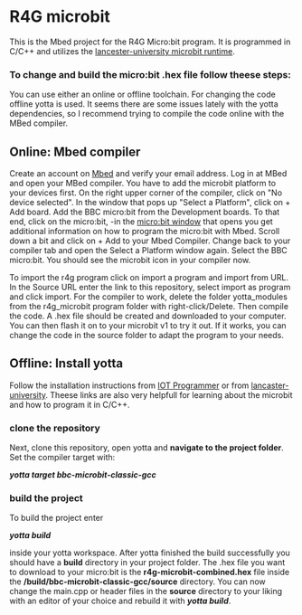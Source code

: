 # R4G microbit
This is the Mbed project for the R4G Micro:bit program. It is programmed in C/C++ and utilizes the [lancester-university microbit runtime](https://lancaster-university.github.io/microbit-docs/).


### To change and build the micro:bit .hex file follow theese steps:
You can use either an online or offline toolchain. For changing the code offline yotta is used. It seems there are some issues lately with the yotta dependencies, so I recommend trying to compile the code online with the MBed compiler.
## Online: Mbed compiler
Create an account on [Mbed](https://os.mbed.com/) and verify your email address. Log in at MBed and open your MBed compiler. You have to add the microbit platform to your devices first. On the right upper corner of the compiler, click on "No device selected". In the window that pops up "Select a Platform", click on + Add board. Add the BBC micro:bit from the Development boards. To that end, click on the micro:bit, -in the [micro:bit window](os.mbed.com/platforms/Microbit/) that opens you get additional information on how to program the micro:bit with Mbed. Scroll down a bit and click on + Add to your Mbed Compiler. Change back to your compiler tab and open the Select a Platform window again. Select the BBC micro:bit. You should see the microbit icon in your compiler now.

To import the r4g program click on import a program and import from URL. In the Source URL enter the link to this repository, select import as program and click import. For the compiler to work, delete the folder yotta_modules from the r4g_microbit program folder with right-click/Delete. Then compile the code. A .hex file should be created and downloaded to your computer. You can then flash it on to your microbit v1 to try it out. If it works, you can change the code in the source folder to adapt the program to your needs.

## Offline: Install yotta
Follow the installation instructions from [IOT Programmer](https://www.iot-programmer.com/index.php/books/27-micro-bit-iot-in-c/chapters-micro-bit-iot-in-c/44-offline-c-c-development-with-the-micro-bit) or from [lancaster-university](https://lancaster-university.github.io/microbit-docs/offline-toolchains/).
Theese links are also very helpfull for learning about the microbit and how to program it in C/C++.
### clone the repository
Next, clone this repository, open yotta and <b>navigate to the project folder</b>.
Set the compiler target with:

*<b>yotta target bbc-microbit-classic-gcc</b>*

### build the project
To build the project enter

*<b>yotta build</b>*

inside your yotta workspace. After yotta finished the build successfully you should have a <b>build</b> directory in your project folder. The .hex file you want to download to your micro:bit is the <b>r4g-microbit-combined.hex</b> file inside the <b>/build/bbc-microbit-classic-gcc/source</b> directory.
You can now change the main.cpp or header files in the <b>source</b> directory to your liking with an editor of your choice and rebuild it with *<b>yotta build</b>*.
